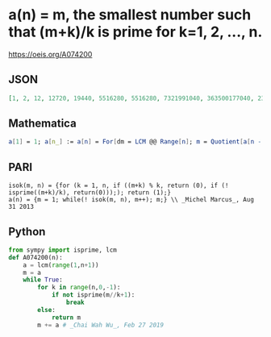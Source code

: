 # a\(n\) \= m, the smallest number such that \(m\+k\)/k is prime for k\=1, 2, \.\.\., n\.
https://oeis.org/A074200
## JSON
```JSON
[1, 2, 12, 12720, 19440, 5516280, 5516280, 7321991040, 363500177040, 2394196081200, 3163427380990800, 22755817971366480, 3788978012188649280, 2918756139031688155200]
```
## Mathematica
```Mathematica
a[1] = 1; a[n_] := a[n] = For[dm = LCM @@ Range[n]; m = Quotient[a[n - 1], dm]*dm, True, m = m + dm, If[AllTrue[Range[n], PrimeQ[(m + #)/#] &], Return[m]]]; Table[an = a[n]; Print["a(", n, ") = ", an]; an, {n, 1, 10}] (* _Jean-François Alcover_, Dec 01 2016 *)
```
## PARI
```PARI
isok(m, n) = {for (k = 1, n, if ((m+k) % k, return (0), if (! isprime((m+k)/k), return(0)));); return (1);}
a(n) = {m = 1; while(! isok(m, n), m++); m;} \\ _Michel Marcus_, Aug 31 2013
```
## Python
```Python
from sympy import isprime, lcm
def A074200(n):
    a = lcm(range(1,n+1))
    m = a
    while True:
        for k in range(n,0,-1):
            if not isprime(m//k+1):
                break
        else:
            return m
        m += a # _Chai Wah Wu_, Feb 27 2019
```
